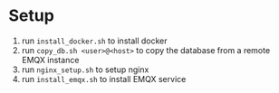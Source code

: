 # Setup

1. run `install_docker.sh` to install docker
2. run `copy_db.sh <user>@<host>` to copy the database from a remote EMQX instance
3. run `nginx_setup.sh` to setup nginx
4. run `install_emqx.sh` to install EMQX service